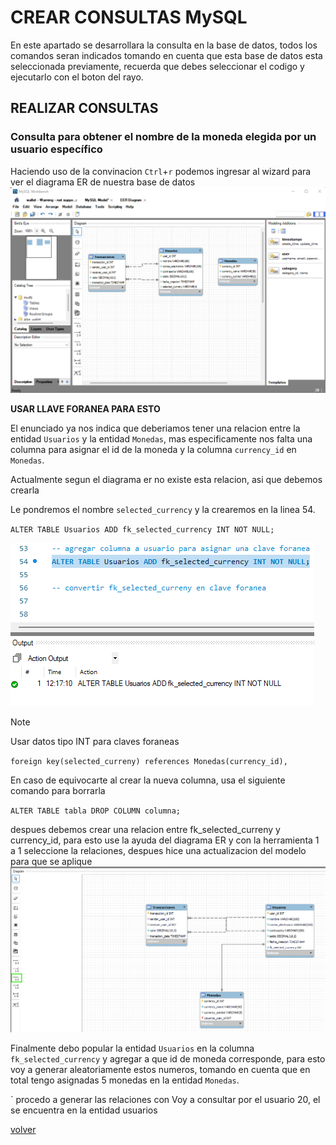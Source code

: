 # CREAR CONSULTAS MySQL

En este apartado se desarrollara la consulta en la base de datos, todos los comandos seran indicados tomando en cuenta que esta base de datos esta seleccionada previamente, recuerda que debes seleccionar el codigo y ejecutarlo con el boton del rayo.

## REALIZAR CONSULTAS

### Consulta para obtener el nombre de la moneda elegida por un usuario específico

Haciendo uso de la convinacion `Ctrl`+`r` podemos ingresar al wizard para ver el diagrama ER de nuestra base de datos
![diagrama er](image-21.png)

**USAR LLAVE FORANEA PARA ESTO**

El enunciado ya nos indica que deberiamos tener una relacion entre la entidad `Usuarios` y la entidad `Monedas`, mas especificamente nos falta una columna para asignar el id de la moneda y la columna `currency_id` en `Monedas`.

Actualmente segun el diagrama er no existe esta relacion, asi que debemos crearla

Le pondremos el nombre `selected_currency` y la crearemos en la linea 54.

`ALTER TABLE Usuarios ADD fk_selected_currency INT NOT NULL;`

![columna fk_selected_curreny creada](image-20.png)


> [!NOTE]  
Usar datos tipo INT para claves foraneas

`foreign key(selected_curreny) references Monedas(currency_id),`

En caso de equivocarte al crear la nueva columna, usa el siguiente comando para borrarla

`ALTER TABLE tabla DROP COLUMN columna;`

despues debemos crear una relacion entre fk_selected_curreny y currency_id, para esto use la ayuda del diagrama ER y con la herramienta 1 a 1 seleccione la relaciones, despues hice una actualizacion del modelo para que se aplique
![actualizacion de la relacion](image-22.png)

Finalmente debo popular la entidad `Usuarios` en la columna `fk_selected_currency` y agregar a que id de moneda corresponde, para esto voy a generar aleatoriamente estos numeros, tomando en cuenta que en total tengo asignadas 5 monedas en la entidad `Monedas`.


`
procedo a generar las relaciones con
Voy a consultar por el usuario 20, el se encuentra en la entidad usuarios

[volver](Desarrollo.md)
